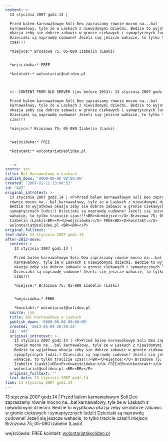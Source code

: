 ```yaml
---
content: >-
  13 stycznia 2007 godz.14 | 

  Przed balem karnawałowym Soli Deo zapraszamy równie mocno na...bal
  karnawałowy, tyle że w Laskach z niewidomymi dziećmi. Bedzie to wyjatkowa
  okazja zeby sie dobrze zabawic w gronie ciekawych i symaptycznych ludzi:)
  Dzieciaki są naprawdę cudowne! Jezeli się jeszcze wahacie, to tylko tracicie
  czas!!!

  *miejsce:* Brzozowa 75; 05-080 Izabelin (Laski)


  *wejściówka:* FREE

  *kointakt:* wolontariat@solideo.pl 



  <!--CONTENT FROM OLD SERVER (jos before 2013): 13 stycznia 2007 godz.14 | 

  Przed balem karnawałowym Soli Deo zapraszamy równie mocno na...bal
  karnawałowy, tyle że w Laskach z niewidomymi dziećmi. Bedzie to wyjatkowa
  okazja zeby sie dobrze zabawic w gronie ciekawych i symaptycznych ludzi:)
  Dzieciaki są naprawdę cudowne! Jezeli się jeszcze wahacie, to tylko tracicie
  czas!!!

  *miejsce:* Brzozowa 75; 05-080 Izabelin (Laski)


  *wejściówka:* FREE

  *kointakt:* wolontariat@solideo.pl 


  -->
source: jos
title: Bal Karnawałowy w Laskach
publish_down: '0000-00-00 00:00:00'
created: '2007-01-11 13:00:52'
id: '447'
original_introtext: >-
  13 stycznia 2007 godz.14 | <P>Przed balem karnawałowym Soli Deo zapraszamy
  równie mocno na...bal karnawałowy, tyle że w Laskach z niewidomymi dziećmi.
  Bedzie to wyjatkowa okazja zeby sie dobrze zabawic w gronie ciekawych i
  symaptycznych ludzi:) Dzieciaki są naprawdę cudowne! Jezeli się jeszcze
  wahacie, to tylko tracicie czas!!!<BR><U>miejsce:</U> Brzozowa 75; 05-080
  Izabelin (Laski)<BR><P><U>wejściówka:</U> FREE<BR><U>kointakt:</U>
  wolontariat@solideo.pl <BR><BR></P>
original_fulltext: ''
text-date: 13 stycznia 2007 godz.14
after-2013-move:
  content: >
    13 stycznia 2007 godz.14 | 

    Przed balem karnawałowym Soli Deo zapraszamy równie mocno na...bal
    karnawałowy, tyle że w Laskach z niewidomymi dziećmi. Bedzie to wyjatkowa
    okazja zeby sie dobrze zabawic w gronie ciekawych i symaptycznych ludzi:)
    Dzieciaki są naprawdę cudowne! Jezeli się jeszcze wahacie, to tylko tracicie
    czas!!!

    *miejsce:* Brzozowa 75; 05-080 Izabelin (Laski)


    *wejściówka:* FREE

    *kointakt:* wolontariat@solideo.pl 
  source: jom
  title: Bal Karnawałowy w Laskach
  publish_down: '0000-00-00 00:00:00'
  created: '2013-05-08 20:59:32'
  id: '447'
  original_introtext: >-
    13 stycznia 2007 godz.14 | <P>Przed balem karnawałowym Soli Deo zapraszamy
    równie mocno na...bal karnawałowy, tyle że w Laskach z niewidomymi dziećmi.
    Bedzie to wyjatkowa okazja zeby sie dobrze zabawic w gronie ciekawych i
    symaptycznych ludzi:) Dzieciaki są naprawdę cudowne! Jezeli się jeszcze
    wahacie, to tylko tracicie czas!!!<BR><U>miejsce:</U> Brzozowa 75; 05-080
    Izabelin (Laski)<BR><P><U>wejściówka:</U> FREE<BR><U>kointakt:</U>
    wolontariat@solideo.pl <BR><BR></P>
  original_fulltext: ''
  text-date: 13 stycznia 2007 godz.14
time: 13 stycznia 2007 godz.14
---
```

13 stycznia 2007 godz.14 | 
Przed balem karnawałowym Soli Deo zapraszamy równie mocno na...bal karnawałowy, tyle że w Laskach z niewidomymi dziećmi. Bedzie to wyjatkowa okazja zeby sie dobrze zabawic w gronie ciekawych i symaptycznych ludzi:) Dzieciaki są naprawdę cudowne! Jezeli się jeszcze wahacie, to tylko tracicie czas!!!
*miejsce:* Brzozowa 75; 05-080 Izabelin (Laski)

*wejściówka:* FREE
*kointakt:* wolontariat@solideo.pl 


<!--CONTENT FROM OLD SERVER (jos before 2013): 13 stycznia 2007 godz.14 | 
Przed balem karnawałowym Soli Deo zapraszamy równie mocno na...bal karnawałowy, tyle że w Laskach z niewidomymi dziećmi. Bedzie to wyjatkowa okazja zeby sie dobrze zabawic w gronie ciekawych i symaptycznych ludzi:) Dzieciaki są naprawdę cudowne! Jezeli się jeszcze wahacie, to tylko tracicie czas!!!
*miejsce:* Brzozowa 75; 05-080 Izabelin (Laski)

*wejściówka:* FREE
*kointakt:* wolontariat@solideo.pl 

-->

<!--{{json:{"created_date":"2007-01-11 13:00:52","publish_down":"0000-00-00 00:00:00","id":"447"}}}-->